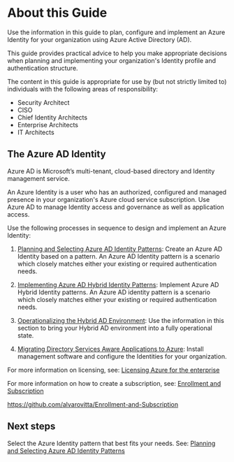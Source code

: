 # About this Guide

Use the information in this guide to plan, configure and implement an Azure Identity for your organization using Azure Active Directory (AD). 

This guide provides practical advice to help you make appropriate decisions when planning and implementing your organization's Identity profile and authentication structure. 

The content in this guide is appropriate for use by (but not strictly limited to) individuals with the following areas of responsibility:

   - Security Architect
   - CISO
   - Chief Identity Architects
   - Enterprise Architects 
   - IT Architects 



## The Azure AD Identity

Azure AD is Microsoft’s multi-tenant, cloud-based directory and Identity management service. 

An Azure Identity is a user who has an authorized, configured and managed presence in your organization's Azure cloud service subscription. Use Azure AD to manage Identity access and governance as well as application access.

Use the following processes in sequence to design and implement an Azure Identity:

  1. [Planning and Selecting Azure AD Identity Patterns](1.0-Planning-and-Selecting-Azure-AD-Identity-Patterns.md):  Create an Azure AD Identity based on a pattern. An Azure AD Identity pattern is a scenario which closely matches either your existing or required authentication needs. 
	
  2. [Implementing Azure AD Hybrid Identity Patterns](2.0-Implementing-Azure-AD-Hybrid-Identity-Patterns.md):  Implement Azure AD Hybrid Identity patterns. An Azure AD identity pattern is a scenario which closely matches either your existing or required authentication needs.  

  3. [Operationalizing the Hybrid AD Environment](3.0-Operationalizing-the-Hybrid-AD-Environment.md): Use the information in this section to bring your Hybrid AD environment into a fully operational state.
	
  4. [Migrating Directory Services Aware Applications to Azure](4.0-Migrating-Directory-Services-Aware-Applications-to-Azure.md):  Install management software and configure the Identities for your organization.


For more information on licensing, see:  [Licensing Azure for the enterprise](https://azure.microsoft.com/en-us/pricing/enterprise-agreement/)

For more information on how to create a subscription, see: [Enrollment and Subscription](/Enrollment-and-Subscription)

https://github.com/alvarovitta/Enrollment-and-Subscription

## Next steps

Select the Azure Identity pattern that best fits your needs. See: [Planning and Selecting Azure AD Identity Patterns](1.0-Planning-and-Selecting-Azure-AD-Identity-Patterns.md)



